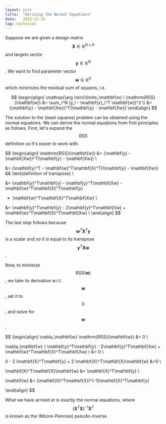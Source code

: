 ```yaml
---
layout: post
title:  "Deriving the Normal Equations"
date:   2022-11-16
tag: technical
---
```


Suppose we are given a design matrix $$\mathbf{X} \in \mathbb{R}^{N \times K}$$ 
and targets vector $$\mathbf{y} \in \mathbb{R}^N$$. We want to find
parameter vector $$\mathbf{w} \in \mathbb{R}^K$$ which minimizes the 
residual sum of squares, i.e. 

$$
\begin{align}
\mathop{\arg \min}\limits_\mathbf{w} \ \mathrm{RSS}(\mathbf{w}) &= \sum_i^N (y_i - \mathbf{x}_i^T \mathbf{w})^2 \\
&= (\mathbf{y} - \mathbf{Xw})^T(\mathbf{y} - \mathbf{Xw})
\end{align}
$$

The solution to the (least squares) problem can be obtained using the normal equations. 
We can derive the normal equations from first principles as follows. First, let's expand 
the $$\mathrm{RSS}$$ definition so it's easier to work with.

$$
\begin{align}
\mathrm{RSS}(\mathbf{w}) &= (\mathbf{y} - \mathbf{Xw})^T(\mathbf{y} - \mathbf{Xw}) \\

&= (\mathbf{y}^T - \mathbf{w}^T\mathbf{X}^T)(\mathbf{y} - \mathbf{Xw})
&& \text{definition of transpose} \\

&= \mathbf{y}^T\mathbf{y} - \mathbf{y}^T\mathbf{Xw} - \mathbf{w}^T\mathbf{X}^T\mathbf{y} 
+ \mathbf{w}^T\mathbf{X}^T\mathbf{Xw} \\

&= \mathbf{y}^T\mathbf{y} - 2\mathbf{y}^T\mathbf{Xw} + \mathbf{w}^T\mathbf{X}^T\mathbf{Xw} \\
\end{align}
$$

The last step follows because $$\mathbf{w}^T\mathbf{X}^T\mathbf{y}$$ is a scalar 
and so it is equal to its transpose $$\mathbf{y}^T\mathbf{Xw}$$.


Now, to minimize $$\mathrm{RSS}(\mathbf{w})$$, we take
its derivative w.r.t. $$\mathbf{w}$$, set it to $$0$$, and solve for $$\mathbf{w}$$.

$$
\begin{align}
\nabla_\mathbf{w} \mathrm{RSS}(\mathbf{w}) &= 0 \\

\nabla_\mathbf{w} (
\mathbf{y}^T\mathbf{y} - 2\mathbf{y}^T\mathbf{Xw} + \mathbf{w}^T\mathbf{X}^T\mathbf{Xw} 
) &= 0 \\

0 - 2 \mathbf{X}^T\mathbf{y} + 2 \mathbf{X}^T\mathbf{X}\mathbf{w} &=0 \\

\mathbf{X}^T\mathbf{X}\mathbf{w} &= \mathbf{X}^T\mathbf{y} \\

\mathbf{w} &= (\mathbf{X}^T\mathbf{X})^{-1}\mathbf{X}^T\mathbf{y}

\end{align}
$$

What we have arrived at is exactly the normal equations, where 
$$(\mathbf{X}^T\mathbf{X})^{-1}\mathbf{X}^T$$ is known as the (Moore-Penrose) pseudo-inverse.
